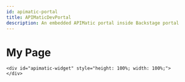 ```yaml
---
id: apimatic-portal
title: APIMaticDevPortal
description: An embedded APIMatic portal inside Backstage portal
---
```

# My Page
<html>

<head>
    <title>Script Example</title>
</head>

<body>
    <script type="text/javascript">
        var script = document.createElement("script");
        script.src = "https://dxjs.apimatic.io/v7/static/js/portal.v7.js";
        script.onload = function () {
            console.log('loaded');
            APIMaticDevPortal.show(
                {
                    "container": "apimatic-widget",
                    "portalStyle": "default",
                    "codegenApiRoutes": {
                        "docsgen": "/api/api-entities/ln98CSRcOrWLBmoGaSUd3SFncnDLmtarapFtUmuvOmlTtIGJujEr7oiOWrKK2dxr/portal-artifacts/docs/generated-file?template={template}",
                        "codegen": "/api/api-entities/ln98CSRcOrWLBmoGaSUd3SFncnDLmtarapFtUmuvOmlTtIGJujEr7oiOWrKK2dxr/portal-artifacts/sdks/generated-file?template={template}",
                        "transform": "/api/api-entities/ln98CSRcOrWLBmoGaSUd3SFncnDLmtarapFtUmuvOmlTtIGJujEr7oiOWrKK2dxr/portal-artifacts/specs/generated-file?format={format}",
                        "apiProxy": "https://proxy.apimatic.io/api/proxy"
                    },
                    "apiKey": "PkUYNyvjYA7DfFBwoKTjTCwsVnrOIK-lDCaWXD03XrRRL2KJRERL2XVD_IP7B0x12qBuw88Xg_I6p7F03-9NQQ**",
                    "baseUrl": "https://www.apimatic.io",
                    "enableExport": true,
                    "renameHttpToRest": false,
                    "enableConsoleCalls": true,
                    "useProxyForConsoleCalls": true,
                    "initialPlatform": "http_curl_v1",
                    "languageSettings": {
                        "http_curl_v1": {
                            "disableSdkDownload": true
                        },
                        "cs_net_standard_lib": {
                            "disableSdkDownload": false,
                            "sdkDownloadLink": ""
                        },
                        "java_eclipse_jre_lib": {
                            "disableSdkDownload": false,
                            "sdkDownloadLink": ""
                        },
                        "php_generic_lib_v2": {
                            "disableSdkDownload": false,
                            "sdkDownloadLink": ""
                        },
                        "python_generic_lib": {
                            "disableSdkDownload": false,
                            "sdkDownloadLink": ""
                        },
                        "ruby_generic_lib": {
                            "disableSdkDownload": false,
                            "sdkDownloadLink": ""
                        },
                        "ts_generic_lib": {
                            "disableSdkDownload": false,
                            "sdkDownloadLink": ""
                        },
                        "go_generic_lib": {
                            "disableSdkDownload": false,
                            "sdkDownloadLink": ""
                        }
                    },
                    "allowedExportFormats": [
                        "postman10",
                        "postman20",
                        "openapi31json",
                        "openapi31yaml",
                        "openapi3json",
                        "openapi3yaml",
                        "swagger20",
                        "swaggeryaml",
                        "swagger10",
                        "raml",
                        "raml10",
                        "apiblueprint",
                        "wadl2009",
                        "apimatic",
                        "wsdl",
                        "insomnia",
                        "insomniayaml"
                    ],
                    "themeOverrides": {
                        "themeType": "cool",
                        "palette": {
                            "primaryColor": "#0c7ff2",
                            "linkColor": "#00C7D4"
                        },
                        "fontSource": [],
                        "cssStyles": {
                            "headings": {
                                "fontFamily": "'Rubik', sans-serif",
                                "h1": {
                                    "fontFamily": "'Rubik', sans-serif",
                                    "fontSize": "27px",
                                    "fontWeight": "500",
                                    "fontStyle": "normal",
                                    "lineHeight": "1.3"
                                },
                                "h2": {
                                    "fontFamily": "'Rubik', sans-serif",
                                    "fontSize": "24px",
                                    "fontWeight": "500",
                                    "fontStyle": "normal",
                                    "lineHeight": "1.3"
                                },
                                "h3": {
                                    "fontFamily": "'Rubik', sans-serif",
                                    "fontSize": "21.36px",
                                    "fontWeight": "500",
                                    "fontStyle": "normal",
                                    "lineHeight": "1.3"
                                },
                                "h4": {
                                    "fontFamily": "'Rubik', sans-serif",
                                    "fontSize": "18px",
                                    "fontWeight": "500",
                                    "fontStyle": "normal",
                                    "lineHeight": "1.3"
                                },
                                "h5": {
                                    "fontFamily": "'Rubik', sans-serif",
                                    "fontSize": "16px",
                                    "fontWeight": "500",
                                    "fontStyle": "normal",
                                    "lineHeight": "1.3"
                                },
                                "h6": {
                                    "fontFamily": "'Rubik', sans-serif",
                                    "fontSize": "15px",
                                    "fontWeight": "500",
                                    "fontStyle": "normal",
                                    "lineHeight": "1.3"
                                }
                            },
                            "body": {
                                "fontFamily": "'Rubik', sans-serif",
                                "text1": {
                                    "fontFamily": "'Rubik', sans-serif",
                                    "fontSize": "15px",
                                    "fontWeight": "400",
                                    "fontStyle": "normal",
                                    "lineHeight": "1.75"
                                },
                                "text2": {
                                    "fontFamily": "'Rubik', sans-serif",
                                    "fontSize": "13.33px",
                                    "fontWeight": "400",
                                    "fontStyle": "normal",
                                    "lineHeight": "1.75"
                                },
                                "text3": {
                                    "fontFamily": "'Rubik', sans-serif",
                                    "fontSize": "11.85px",
                                    "fontWeight": "400",
                                    "fontStyle": "normal",
                                    "lineHeight": "1.75"
                                }
                            },
                            "code": {
                                "fontFamily": "Courier Prime, monospace",
                                "blockCode": {
                                    "fontFamily": "Courier Prime, monospace",
                                    "fontSize": "15px",
                                    "fontWeight": "400",
                                    "fontStyle": "normal",
                                    "lineHeight": "1.75"
                                },
                                "inlineCode": {
                                    "fontFamily": "Courier Prime, monospace",
                                    "fontSize": "15px",
                                    "fontWeight": "400",
                                    "fontStyle": "normal",
                                    "lineHeight": "1.75"
                                }
                            }
                        }
                    }
                }
            );
        };
        document.getElementsByTagName("head")[0].appendChild(script);
    </script>
    
    <div id="apimatic-widget" style="height: 100%; width: 100%;">
    </div>


</body>

</html>
